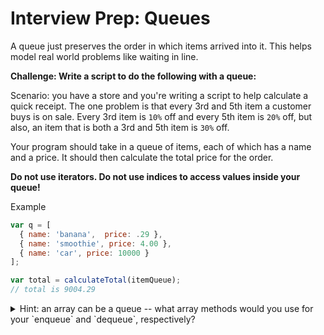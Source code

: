 # Interview Prep: Queues


A queue just preserves the order in which items arrived into it. This helps model real world problems like waiting in line.

**Challenge: Write a script to do the following with a queue:**

Scenario: you have a store and you're writing a script to help calculate a quick receipt. The one problem is that every 3rd and 5th item a customer buys is on sale. Every 3rd item is `10%` off and every 5th item is `20%` off, but also, an item that is both a 3rd and 5th item is `30%` off.

Your program should take in a queue of items, each of which has a name and a price. It should then calculate the total price for the order.

**Do not use iterators. Do not use indices to access values inside your queue!**


Example

```js
var q = [
  { name: 'banana',  price: .29 },
  { name: 'smoothie', price: 4.00 },
  { name: 'car', price: 10000 }
];

var total = calculateTotal(itemQueue);
// total is 9004.29
```

<details><summary>Hint: an array can be a queue -- what array methods would you use for your `enqueue` and `dequeue`, respectively?</summary>If index 0 is the front of your queue, `push` and `shift`.  If the end of the array is the front of your queue, `unshift` and `pop`!</details>
